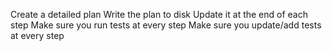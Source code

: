 Create a detailed plan
Write the plan to disk
Update it at the end of each step
Make sure you run tests at every step
Make sure you update/add tests at every step